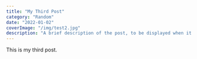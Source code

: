 ```yaml
---
title: "My Third Post"
category: "Random"
date: "2022-01-02"
coverImage: "/img/test2.jpg"
description: "A brief description of the post, to be displayed when it is previewed. Shouldn't be more than a couple of sentences."
---
```


This is my third post.

